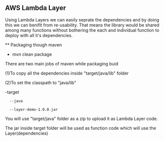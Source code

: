 ## AWS Lambda Layer
Using Lambda Layers we can easily seprate the dependencies and by doing this we can benifit from re-usability. That means the library would be shared among many functions without bothering the each and individual function to deploy with all it's dependencies.

** Packaging though maven

- mvn clean package

There are two main jobs of maven while packaging buid

(1)To copy all the dependencies inside "target/java/lib" folder

(2)To set the classpath to "java/lib"

-target

      --java
      
      --layer-demo-1.0.0.jar

You will use "target/java" folder as a zip to upload it as Lambda Layer code.

The jar inside target folder will be used as function code which will use the  Layer(dependencies)
